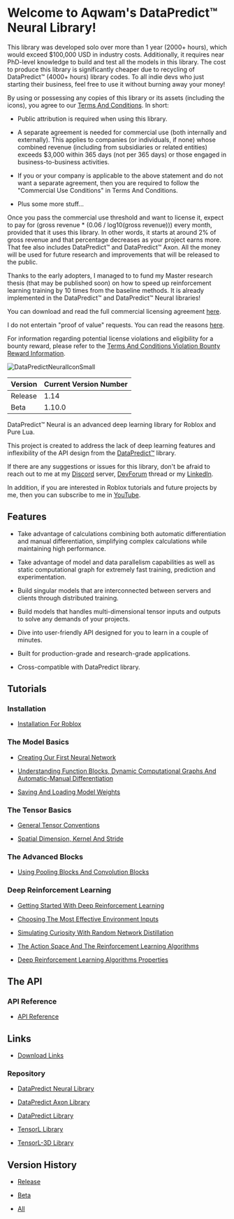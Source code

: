 # Welcome to Aqwam's DataPredict™ Neural Library!

This library was developed solo over more than 1 year (2000+ hours), which would exceed $100,000 USD in industry costs. Additionally, it requires near PhD-level knowledge to build and test all the models in this library. The cost to produce this library is significantly cheaper due to recycling of DataPredict™ (4000+ hours) library codes. To all indie devs who just starting their business, feel free to use it without burning away your money!

By using or possessing any copies of this library or its assets (including the icons), you agree to our [Terms And Conditions](TermsAndConditions.md). In short:

* Public attribution is required when using this library.

* A separate agreement is needed for commercial use (both internally and externally). This applies to companies (or individuals, if none) whose combined revenue (including from subsidiaries or related entities) exceeds $3,000 within 365 days (not per 365 days) or those engaged in business-to-business activities.

* If you or your company is applicable to the above statement and do not want a separate agreement, then you are required to follow the "Commercial Use Conditions" in Terms And Conditions.

* Plus some more stuff...

Once you pass the commercial use threshold and want to license it, expect to pay for (gross revenue * (0.06 / log10(gross revenue))) every month, provided that it uses this library. In other words, it starts at around 2% of gross revenue and that percentage decreases as your project earns more. That fee also includes DataPredict™ and DataPredict™ Axon. All the money will be used for future research and improvements that will be released to the public.

Thanks to the early adopters, I managed to to fund my Master research thesis (that may be published soon) on how to speed up reinforcement learning training by 10 times from the baseline methods. It is already implemented in the DataPredict™ and DataPredict™ Neural libraries!

You can download and read the full commercial licensing agreement [here](https://github.com/AqwamCreates/DataPredict/blob/main/docs/DataPredict%20Libraries%20Licensing%20Agreement.docx).

I do not entertain "proof of value" requests. You can read the reasons [here](WhyIDoNotEntertainProofOfValueRequests.md).

For information regarding potential license violations and eligibility for a bounty reward, please refer to the [Terms And Conditions Violation Bounty Reward Information](TermsAndConditionsViolationBountyRewardInformation.md).

![DataPredictNeuralIconSmall](https://github.com/AqwamCreates/DataPredict-Neural/assets/67371914/cf4e61af-a7b6-4ba6-98cf-656a245e9960)

| Version | Current Version Number |
|---------|------------------------|
| Release | 1.14                   |
| Beta    | 1.10.0                 |

DataPredict™ Neural is an advanced deep learning library for Roblox and Pure Lua.

This project is created to address the lack of deep learning features and inflexibility of the API design from the [DataPredict™](https://aqwamcreates.github.io/DataPredict/) library.

If there are any suggestions or issues for this library, don't be afraid to reach out to me at my [Discord](https://discord.gg/BAZsynkede) server, [DevForum](https://devforum.roblox.com/t/datapredict-neural-version-beta-zero-pytorch-like-deep-learning-library-meets-roblox/3010845) thread or my [LinkedIn](https://www.linkedin.com/in/aqwam-harish-aiman/).

In addition, if you are interested in Roblox tutorials and future projects by me, then you can subscribe to me in [YouTube](https://www.youtube.com/channel/UCUrwoxv5dufEmbGsxyEUPZw).

## Features

* Take advantage of calculations combining both automatic differentiation and manual differentiation, simplifying complex calculations while maintaining high performance.

* Take advantage of model and data parallelism capabilities as well as static computational graph for extremely fast training, prediction and experimentation.

* Build singular models that are interconnected between servers and clients through distributed training.

* Build models that handles multi-dimensional tensor inputs and outputs to solve any demands of your projects.

* Dive into user-friendly API designed for you to learn in a couple of minutes.

* Built for production-grade and research-grade applications.

* Cross-compatible with DataPredict library.

## Tutorials

### Installation

* [Installation For Roblox](Tutorials/InstallationForRoblox.md)

### The Model Basics

* [Creating Our First Neural Network](Tutorials/CreatingOurFirstNeuralNetwork.md)

* [Understanding Function Blocks, Dynamic Computational Graphs And Automatic-Manual Differentiation](Tutorials/UnderstandingFunctionBlocksDynamicComputationalGraphsAndAutomaticManualDifferentiation.md)

* [Saving And Loading Model Weights](Tutorials/SavingAndLoadingModelWeights.md)

### The Tensor Basics

* [General Tensor Conventions](Tutorials/GeneralTensorConventions.md)

* [Spatial Dimension, Kernel And Stride](Tutorials/SpatialDimensionKernelAndStride.md)

### The Advanced Blocks

* [Using Pooling Blocks And Convolution Blocks](Tutorials/UsingPoolingBlocksAndConvolutionBlocks.md)

### Deep Reinforcement Learning

* [Getting Started With Deep Reinforcement Learning](Tutorials/GettingStartedWithDeepReinforcementLearning.md)

* [Choosing The Most Effective Environment Inputs](Tutorials/ChoosingTheMostEffectiveEnvironmentInputs.md)

* [Simulating Curiosity With Random Network Distillation](Tutorials/SimulatingCuriosityWithRandomNetworkDistillation.md)

* [The Action Space And The Reinforcement Learning Algorithms](Tutorials/TheActionSpaceAndTheReinforcementLearningAlgorithms.md)

* [Deep Reinforcement Learning Algorithms Properties](Tutorials/DeepReinforcementLearningAlgorithmsProperties.md)

## The API

### API Reference

* [API Reference](API.md)

## Links

* [Download Links](DownloadLinks.md)

### Repository

* [DataPredict Neural Library](https://github.com/AqwamCreates/DataPredict-Neural)

* [DataPredict Axon Library](https://github.com/AqwamCreates/DataPredict-Axon)

* [DataPredict Library](https://github.com/AqwamCreates/DataPredict)

* [TensorL Library](https://github.com/AqwamCreates/TensorL)

* [TensorL-3D Library](https://github.com/AqwamCreates/TensorL-3D)

## Version History

* [Release](VersionHistory/ReleaseVersionHistory.md)

* [Beta](VersionHistory/BetaVersionHistory.md)

* [All](VersionHistory/AllVersionsHistory.md)
